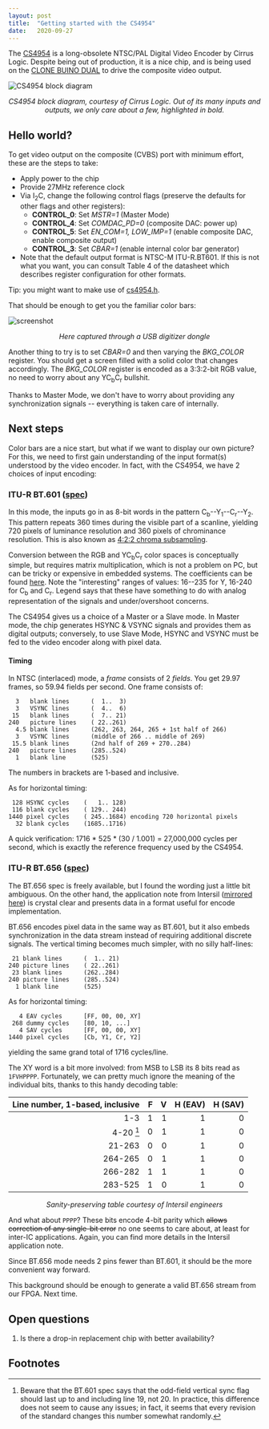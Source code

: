 ```yaml
---
layout: post
title:  "Getting started with the CS4954"
date:   2020-09-27
---
```


The [CS4954](../../../images/cs4954/CS4954-55_F6-39674.pdf) is a long-obsolete NTSC/PAL Digital Video Encoder by Cirrus Logic. Despite being out of production, it is a nice chip, and is being used on the [CLONE BUINO DUAL](https://hackaday.io/project/123606-clone-buino-dual) to drive the composite video output.

![CS4954 block diagram](../../../images/cs4954/cs4954-block.svg)
_<center>CS4954 block diagram, courtesy of Cirrus Logic. Out of its many inputs and outputs, we only care about a few, highlighted in bold.</center>_

## Hello world?

To get video output on the composite (CVBS) port with minimum effort, these are the steps to take:

- Apply power to the chip
- Provide 27MHz reference clock
- Via I<sub>2</sub>C, change the following control flags (preserve the defaults for other flags and other registers):
    - **CONTROL_0**: Set _MSTR=1_ (Master Mode)
    - **CONTROL_4**: Set _COMDAC_PD=0_ (composite DAC: power up)
    - **CONTROL_5**: Set _EN_COM=1, LOW_IMP=1_ (enable composite DAC, enable composite output)
    - **CONTROL_3**: Set _CBAR=1_ (enable internal color bar generator)
- Note that the default output format is NTSC-M ITU-R.BT601. If this is not what you want, you can consult Table 4 of the datasheet which describes register configuration for other formats.

Tip: you might want to make use of [cs4954.h](https://github.com/mcejp/cs4954/blob/master/cs4954.h).

That should be enough to get you the familiar color bars:

![screenshot](../../../images/cs4954/screenshot.png)
_<center>Here captured through a USB digitizer dongle</center>_

Another thing to try is to set _CBAR=0_ and then varying the _BKG_COLOR_ register. You should get a screen filled with a solid color that changes accordingly. The _BKG_COLOR_ register is encoded as a 3:3:2-bit RGB value, no need to worry about any YC<sub>b</sub>C<sub>r</sub> bullshit.

Thanks to Master Mode, we don't have to worry about providing any synchronization signals -- everything is taken care of internally.

## Next steps

Color bars are a nice start, but what if we want to display our own picture? For this, we need to first gain understanding of the input format(s) understood by the video encoder. In fact, with the CS4954, we have 2 choices of input encoding:

### ITU-R BT.601 ([spec](https://www.itu.int/dms_pubrec/itu-r/rec/bt/R-REC-BT.601-7-201103-I!!PDF-E.pdf))

In this mode, the inputs go in as 8-bit words in the pattern C<sub>b</sub>--Y<sub>1</sub>--C<sub>r</sub>--Y<sub>2</sub>. This pattern repeats 360 times during the visible part of a scanline, yielding 720 pixels of luminance resolution and 360 pixels of chrominance resolution. This is also known as [4:2:2 chroma subsampling](https://en.wikipedia.org/wiki/Chroma_subsampling#4:2:2).

Conversion between the RGB and YC<sub>b</sub>C<sub>r</sub> color spaces is conceptually simple, but requires matrix multiplication, which is not a problem on PC, but can be tricky or expensive in embedded systems. The coefficients can be found [here](https://en.wikipedia.org/wiki/YCbCr#ITU-R_BT.601_conversion). Note the "interesting" ranges of values: 16--235 for Y, 16-240 for C<sub>b</sub> and C<sub>r</sub>. Legend says that these have something to do with analog representation of the signals and under/overshoot concerns.

The CS4954 gives us a choice of a Master or a Slave mode. In Master mode, the chip generates HSYNC & VSYNC signals and provides them as digital outputs; conversely, to use Slave Mode, HSYNC and VSYNC must be fed to the video encoder along with pixel data.

#### Timing

In NTSC (interlaced) mode, a _frame_ consists of 2 _fields_. You get 29.97 frames, so 59.94 fields per second. One frame consists of:

      3   blank lines      (  1..  3)
      3   VSYNC lines      (  4..  6)
     15   blank lines      (  7.. 21)
    240   picture lines    ( 22..261)
      4.5 blank lines      (262, 263, 264, 265 + 1st half of 266)
      3   VSYNC lines      (middle of 266 .. middle of 269)
     15.5 blank lines      (2nd half of 269 + 270..284)
    240   picture lines    (285..524)
      1   blank line       (525)

The numbers in brackets are 1-based and inclusive.

As for horizontal timing:

     128 HSYNC cycles    (   1.. 128)
     116 blank cycles    ( 129.. 244)
    1440 pixel cycles    ( 245..1684) encoding 720 horizontal pixels
      32 blank cycles    (1685..1716)

A quick verification: 1716 * 525 * (30 / 1.001) = 27,000,000 cycles per second, which is exactly the reference frequency used by the CS4954.

### ITU-R BT.656 ([spec](https://www.itu.int/dms_pubrec/itu-r/rec/bt/R-REC-BT.656-5-200712-I!!PDF-E.pdf))

The BT.656 spec is freely available, but I found the wording just a little bit ambiguous. On the other hand, the application note from Intersil ([mirrored here](../../../images/cs4954/8625.itu656.pdf)) is crystal clear and presents data in a format useful for encode implementation.

BT.656 encodes pixel data in the same way as BT.601, but it also embeds synchronization in the data stream instead of requiring additional discrete signals. The vertical timing becomes much simpler, with no silly half-lines:

     21 blank lines      (  1.. 21)
    240 picture lines    ( 22..261)
     23 blank lines      (262..284)
    240 picture lines    (285..524)
      1 blank line       (525)

As for horizontal timing:

       4 EAV cycles      [FF, 00, 00, XY]
     268 dummy cycles    [80, 10, ...]
       4 SAV cycles      [FF, 00, 00, XY]
    1440 pixel cycles    [Cb, Y1, Cr, Y2]

yielding the same grand total of 1716 cycles/line.

The XY word is a bit more involved: from MSB to LSB its 8 bits read as `1FVHPPPP`. Fortunately, we can pretty much ignore the meaning of the individual bits, thanks to this handy decoding table:

Line number, 1-based, inclusive | F | V | H (EAV) | H (SAV)
-------------------------------:|--:|--:|--------:|--------:
    1-3|1|1|1|0
   4-20 [^1]|0|1|1|0
 21-263|0|0|1|0
264-265|0|1|1|0
266-282|1|1|1|0
283-525|1|0|1|0

_<center>Sanity-preserving table courtesy of Intersil engineers</center>_

And what about `PPPP`? These bits encode 4-bit parity which ~~allows correction of any single-bit error~~ no one seems to care about, at least for inter-IC applications. Again, you can find more details in the Intersil application note.

Since BT.656 mode needs 2 pins fewer than BT.601, it should be the more convenient way forward.

This background should be enough to generate a valid BT.656 stream from our FPGA. Next time.

## Open questions

1. Is there a drop-in replacement chip with better availability?

## Footnotes

[^1]: Beware that the BT.601 spec says that the odd-field vertical sync flag should last up to and including line 19, not 20. In practice, this difference does not seem to cause any issues; in fact, it seems that every revision of the standard changes this number somewhat randomly.
